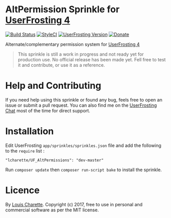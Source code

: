 # AltPermission Sprinkle for [UserFrosting 4](https://www.userfrosting.com)

[![Build Status](https://github.com/lcharette/UF_FormGeneratorExample/actions?query=workflow%3ABuild)](https://github.com/lcharette/UF_FormGeneratorExample/workflows/Build/badge.svg?branch=master) [![StyleCI](https://github.styleci.io/repos/86100743/shield?branch=master)](https://github.styleci.io/repos/86100743) [![UserFrosting Version](https://img.shields.io/badge/UserFrosting->=%204.2-brightgreen.svg)](https://github.com/userfrosting/UserFrosting) [![Donate](https://img.shields.io/badge/Donate-Buy%20Me%20a%20Coffee-brightgreen.svg)](https://ko-fi.com/A7052ICP)

Alternate/complementary permission system for [UserFrosting 4](https://www.userfrosting.com)

> This sprinkle is still a work in progress and not ready yet for production use. No official release has been made yet. Fell free to test it and contribute, or use it as a reference.

# Help and Contributing

If you need help using this sprinkle or found any bug, feels free to open an issue or submit a pull request. You can also find me on the [UserFrosting Chat](https://chat.userfrosting.com/) most of the time for direct support.

# Installation

Edit UserFrosting `app/sprinkles/sprinkles.json` file and add the following to the `require` list :
```
"lcharette/UF_AltPermissions": "dev-master"
```

Run `composer update` then `composer run-script bake` to install the sprinkle.

# Licence

By [Louis Charette](https://github.com/lcharette). Copyright (c) 2017, free to use in personal and commercial software as per the MIT license.
